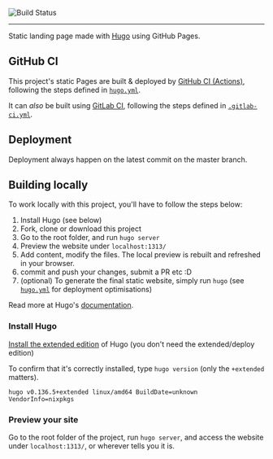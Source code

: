 
![Build Status](https://github.com/theotowngarage-com/otg-website/actions/workflows/hugo.yml/badge.svg)

---

Static landing page made with [Hugo] using GitHub Pages.

## GitHub CI

This project's static Pages are built & deployed by [GitHub CI (Actions)][actions], following the steps defined in [`hugo.yml`].

It can _also_ be built using [GitLab CI][ci], following the steps
defined in [`.gitlab-ci.yml`](.gitlab-ci.yml).

## Deployment

Deployment always happen on the latest commit on the master branch.

## Building locally

To work locally with this project, you'll have to follow the steps below:

1. Install Hugo (see below)
1. Fork, clone or download this project
1. Go to the root folder, and run `hugo server`
1. Preview the website under `localhost:1313/`
1. Add content, modify the files. The local preview is rebuilt and refreshed in your browser.
1. commit and push your changes, submit a PR etc :D
1. (optional) To generate the final static website, simply run `hugo` (see [`hugo.yml`] for deployment optimisations)

Read more at Hugo's [documentation].

### Install Hugo

[Install the extended edition] of Hugo (you don't need the extended/deploy edition)

To confirm that it's correctly installed, type `hugo version` (only the `+extended` matters).

```
hugo v0.136.5+extended linux/amd64 BuildDate=unknown VendorInfo=nixpkgs
```

### Preview your site

Go to the root folder of the project, run `hugo server`,
and access the website under `localhost:1313/`, or wherever tells you it is.

[`hugo.yml`]: .github/workflows/hugo.yml
[actions]: https://docs.github.com/en/actions
[ci]: https://about.gitlab.com/gitlab-ci/
[hugo]: https://gohugo.io
[documentation]: https://gohugo.io/overview/introduction/
[Install the extended edition]: https://gohugo.io/installation/